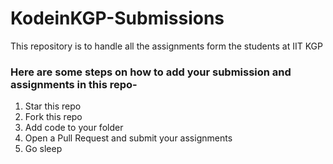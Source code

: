 # KodeinKGP-Submissions
This repository is to handle all the assignments form the students at IIT KGP

### Here are some steps on how to add your submission and assignments in this repo-
1) Star this repo
2) Fork this repo
3) Add code to your folder
4) Open a Pull Request and submit your assignments
5) Go sleep
